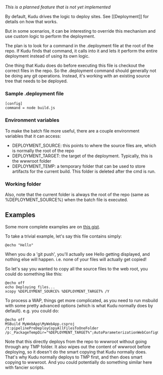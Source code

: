 *This is a planned feature that is not yet implemented*

By default, Kudu drives the logic to deploy sites. See [[Deployment]] for details on how that works.

But in some scenarios, it can be interesting to override this mechanism and use custom logic to perform the deployment.

The plan is to look for a command in the .deployment file at the root of the repo. If Kudu finds that command, it calls into it and lets it perform the entire deployment instead of using its own logic.

One thing that Kudu does do before executing this file is checkout the correct files in the repo. So the .deployment command should generally not be doing any git operations. Instead, it's working with an existing source tree that needs to be deployed.

### Sample .deployment file

```
[config]
command = node build.js
```

### Environment variables

To make the batch file more useful, there are a couple environment variables that it can access:

- DEPLOYMENT_SOURCE: this points to where the source files are, which is normally the root of the repo
- DEPLOYMENT_TARGET: the target of the deployment. Typically, this is the wwwroot folder
- DEPLOYMENT_TEMP: a temporary folder that can be used to store artifacts for the current build. This folder is deleted after the cmd is run.


### Working folder

Also, note that the current folder is always the root of the repo (same as %DEPLOYMENT_SOURCE%) when the batch file is executed.


## Examples

Some more complete examples are on [this gist](https://gist.github.com/3342182).

To take a trivial example, let's say this file contains simply:

    @echo "Hello"

When you do a 'git push', you'll actually see Hello getting displayed, and nothing else will happen. i.e. none of your files will actually get copied!

So let's say you wanted to copy all the source files to the web root, you could do something like this:

    @echo off
    echo Deploying files...
    xcopy %DEPLOYMENT_SOURCE% %DEPLOYMENT_TARGET% /Y

To process a WAP, things get more complicated, as you need to run msbuild with some pretty advanced options (which is what Kudu normally does by default). e.g. you could do:

    @echo off
    MSBuild MyWebApp\MyWebApp.csproj /t:pipelinePreDeployCopyAllFilesToOneFolder /p:_PackageTempDir="%DEPLOYMENT_TARGET%";AutoParameterizationWebConfigConnectionStrings=false;Configuration=Debug;SolutionDir="%DEPLOYMENT_SOURCE%"
    
Note that this directly deploys from the repo to wwwroot without going through any TMP folder. It also wipes out the content of wwwroot before deploying, so it doesn't do the smart copying that Kudu normally does. That's why Kudu normally deploys to TMP first, and then does smart copying to wwwroot. And you could potentially do something similar here with fancier scripts.